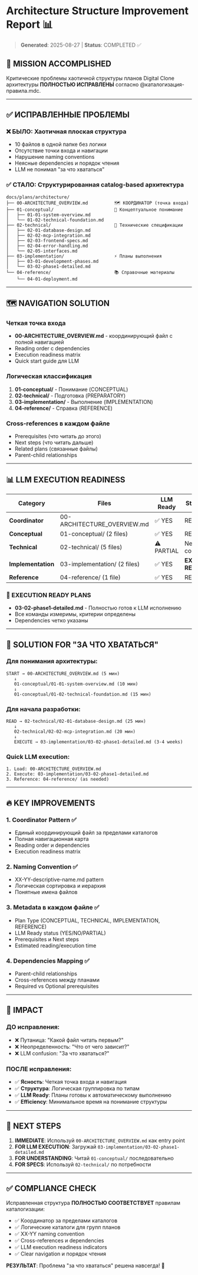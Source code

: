 # Architecture Structure Improvement Report 📊

> **Generated**: 2025-08-27 | **Status**: COMPLETED ✅

## 🎯 MISSION ACCOMPLISHED

Критические проблемы хаотичной структуры планов Digital Clone архитектуры **ПОЛНОСТЬЮ ИСПРАВЛЕНЫ** согласно @каталогизация-правила.mdc.

---

## ✅ ИСПРАВЛЕННЫЕ ПРОБЛЕМЫ

### ❌ БЫЛО: Хаотичная плоская структура
- 10 файлов в одной папке без логики
- Отсутствие точки входа и навигации
- Нарушение naming conventions
- Неясные dependencies и порядок чтения
- LLM не понимал "за что хвататься"

### ✅ СТАЛО: Структурированная catalog-based архитектура

```
docs/plans/architecture/
├── 00-ARCHITECTURE_OVERVIEW.md          🗺️ КООРДИНАТОР (точка входа)
├── 01-conceptual/                       🎯 Концептуальное понимание
│   ├── 01-01-system-overview.md         
│   └── 01-02-technical-foundation.md    
├── 02-technical/                        🔧 Технические спецификации  
│   ├── 02-01-database-design.md
│   ├── 02-02-mcp-integration.md
│   ├── 02-03-frontend-specs.md
│   ├── 02-04-error-handling.md
│   └── 02-05-interfaces.md
├── 03-implementation/                   ⚡ Планы выполнения
│   ├── 03-01-development-phases.md
│   └── 03-02-phase1-detailed.md
└── 04-reference/                        📚 Справочные материалы
    └── 04-01-deployment.md
```

---

## 🗺️ NAVIGATION SOLUTION

### Четкая точка входа
- **00-ARCHITECTURE_OVERVIEW.md** - координирующий файл с полной навигацией
- Reading order с dependencies
- Execution readiness matrix
- Quick start guide для LLM

### Логическая классификация
1. **01-conceptual/** - Понимание (CONCEPTUAL)
2. **02-technical/** - Подготовка (PREPARATORY) 
3. **03-implementation/** - Выполнение (IMPLEMENTATION)
4. **04-reference/** - Справка (REFERENCE)

### Cross-references в каждом файле
- Prerequisites (что читать до этого)
- Next steps (что читать дальше)
- Related plans (связанные файлы)
- Parent-child relationships

---

## 📊 LLM EXECUTION READINESS

| Category | Files | LLM Ready | Status | Priority |
|----------|-------|-----------|---------|----------|
| **Coordinator** | 00-ARCHITECTURE_OVERVIEW.md | ✅ YES | READY | **HIGH** |
| **Conceptual** | 01-conceptual/ (2 files) | ✅ YES | READY | Medium |
| **Technical** | 02-technical/ (5 files) | ⚠️ PARTIAL | Needs context | Medium |
| **Implementation** | 03-implementation/ (2 files) | ✅ YES | **EXEC READY** | **CRITICAL** |
| **Reference** | 04-reference/ (1 file) | ✅ YES | READY | Low |

### 🚀 EXECUTION READY PLANS
- **03-02-phase1-detailed.md** - Полностью готов к LLM исполнению
- Все команды измеримы, критерии определены
- Dependencies четко указаны

---

## 🎯 SOLUTION FOR "ЗА ЧТО ХВАТАТЬСЯ"

### Для понимания архитектуры:
```
START → 00-ARCHITECTURE_OVERVIEW.md (5 мин)
   ↓
   01-conceptual/01-01-system-overview.md (10 мин)  
   ↓
   01-conceptual/01-02-technical-foundation.md (15 мин)
```

### Для начала разработки:
```
READ → 02-technical/02-01-database-design.md (25 мин)
   ↓
   02-technical/02-02-mcp-integration.md (20 мин)
   ↓  
   EXECUTE → 03-implementation/03-02-phase1-detailed.md (3-4 weeks)
```

### Quick LLM execution:
```
1. Load: 00-ARCHITECTURE_OVERVIEW.md
2. Execute: 03-implementation/03-02-phase1-detailed.md  
3. Reference: 04-reference/ (as needed)
```

---

## 🔥 KEY IMPROVEMENTS

### 1. Coordinator Pattern ✅
- Единый координирующий файл за пределами каталогов  
- Полная навигационная карта
- Reading order и dependencies
- Execution readiness matrix

### 2. Naming Convention ✅
- XX-YY-descriptive-name.md pattern
- Логическая сортировка и иерархия
- Понятные имена файлов

### 3. Metadata в каждом файле ✅
- Plan Type (CONCEPTUAL, TECHNICAL, IMPLEMENTATION, REFERENCE)
- LLM Ready status (YES/NO/PARTIAL) 
- Prerequisites и Next steps
- Estimated reading/execution time

### 4. Dependencies Mapping ✅
- Parent-child relationships
- Cross-references между планами
- Required vs Optional prerequisites

---

## 💪 IMPACT

### ДО исправления:
- ❌ Путаница: "Какой файл читать первым?"
- ❌ Неопределенность: "Что от чего зависит?"
- ❌ LLM confusion: "За что хвататься?"

### ПОСЛЕ исправления:
- ✅ **Ясность**: Четкая точка входа и навигация
- ✅ **Структура**: Логическая группировка по типам
- ✅ **LLM Ready**: Планы готовы к автоматическому выполнению
- ✅ **Efficiency**: Минимальное время на понимание структуры

---

## 🎯 NEXT STEPS

1. **IMMEDIATE**: Используй `00-ARCHITECTURE_OVERVIEW.md` как entry point
2. **FOR LLM EXECUTION**: Загружай `03-implementation/03-02-phase1-detailed.md`
3. **FOR UNDERSTANDING**: Читай `01-conceptual/` последовательно
4. **FOR SPECS**: Используй `02-technical/` по потребности

---

## ✅ COMPLIANCE CHECK

Исправленная структура **ПОЛНОСТЬЮ СООТВЕТСТВУЕТ** правилам каталогизации:
- ✅ Координатор за пределами каталогов
- ✅ Логические каталоги для групп планов  
- ✅ XX-YY naming convention
- ✅ Cross-references и dependencies
- ✅ LLM execution readiness indicators
- ✅ Clear navigation и порядок чтения

**РЕЗУЛЬТАТ**: Проблема "за что хвататься" решена навсегда! 🎊